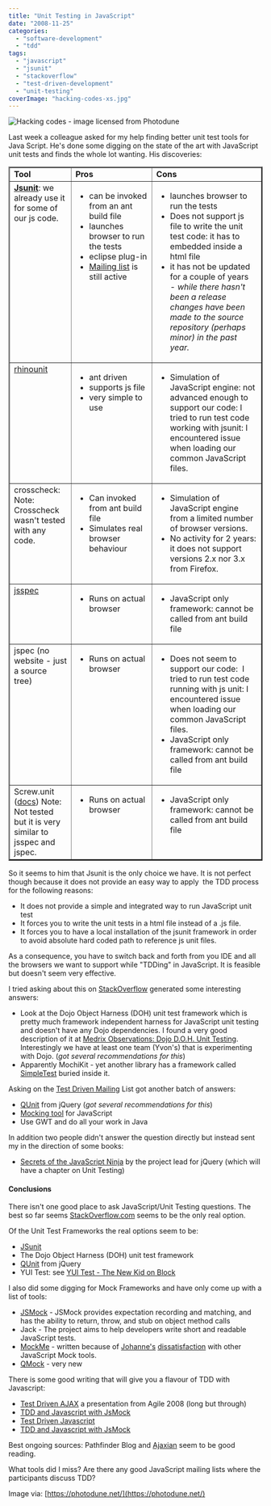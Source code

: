 ```yaml
---
title: "Unit Testing in JavaScript"
date: "2008-11-25"
categories: 
  - "software-development"
  - "tdd"
tags: 
  - "javascript"
  - "jsunit"
  - "stackoverflow"
  - "test-driven-development"
  - "unit-testing"
coverImage: "hacking-codes-xs.jpg"
---
```


![Hacking codes - image licensed from Photodune](src/content/blog/unit-testing-in-javascript/images/hacking-codes-xs.jpg)

Last week a colleague asked for my help finding better unit test tools for Java Script. He's done some digging on the state of the art with JavaScript unit tests and finds the whole lot wanting. His discoveries:

<table class="postTable" border="2" width="736" cellspacing="0" cellpadding="2"><tbody><tr><td valign="top" width="133"><strong>Tool</strong></td><td valign="top" width="233"><strong>Pros</strong></td><td valign="top" width="367"><strong>Cons</strong></td></tr><tr><td valign="top" width="133"><strong><a href="https://www.jsunit.net/">Jsunit</a></strong>: we already use it for some of our js code.</td><td valign="top" width="233"><ul><li>can be invoked from an ant build file</li><li>launches browser to run the tests</li><li>eclipse plug-in</li><li><a href="https://tech.groups.yahoo.com/group/jsunit/" target="_blank" rel="noopener noreferrer">Mailing list</a> is still active</li></ul></td><td valign="top" width="367"><ul><li>launches browser to run the tests</li><li>Does not support js file to write the unit test code: it has to embedded inside a html file</li><li>it has not be updated for a couple of years<em>&nbsp; - while there hasn't been a release changes have been made to the source repository (perhaps minor) in the past year.</em></li></ul></td></tr><tr><td valign="top" width="133"><a href="https://code.google.com/p/rhinounit/">rhinounit</a></td><td valign="top" width="233"><ul><li>ant driven</li><li>supports js file</li><li>very simple to use</li></ul></td><td valign="top" width="367"><ul><li>Simulation of JavaScript engine: not advanced enough to support our code: I tried to run test code working with jsunit: I encountered issue when loading our common JavaScript files.</li></ul></td></tr><tr><td valign="top" width="134">crosscheck: Note: Crosscheck wasn't tested with any code.</td><td valign="top" width="233"><ul><li>Can invoked from ant build file</li><li>Simulates real browser behaviour</li></ul></td><td valign="top" width="367"><ul><li>Simulation of JavaScript engine from a limited number of browser versions.</li><li>No activity for 2 years: it does not support versions 2.x nor 3.x from Firefox.</li></ul></td></tr><tr><td valign="top" width="134"><a href="https://code.google.com/p/jsspec/">jsspec</a></td><td valign="top" width="233"><ul><li>Runs on actual browser</li></ul></td><td valign="top" width="367"><ul><li>JavaScript only framework: cannot be called from ant build file</li></ul></td></tr><tr><td valign="top" width="134">jspec (no website - just a source tree)</td><td valign="top" width="233"><ul><li>Runs on actual browser</li></ul></td><td valign="top" width="367"><ul><li>Does not seem to support our code:&nbsp; I tried to run test code running with js unit: I encountered issue when loading our common JavaScript files.</li><li>JavaScript only framework: cannot be called from ant build file</li></ul></td></tr><tr><td valign="top" width="134">Screw.unit (<a href="https://github.com/nkallen/screw-unit/tree/master">docs</a>) Note: Not tested but it is very similar to jsspec and jspec.</td><td valign="top" width="233"><ul><li>Runs on actual browser</li></ul></td><td valign="top" width="367"><ul><li>JavaScript only framework: cannot be called from ant build file</li></ul></td></tr></tbody></table>

So it seems to him that Jsunit is the only choice we have. It is not perfect though because it does not provide an easy way to apply  the TDD process for the following reasons:

- It does not provide a simple and integrated way to run JavaScript unit test
- It forces you to write the unit tests in a html file instead of a .js file.
- It forces you to have a local installation of the jsunit framework in order to avoid absolute hard coded path to reference js unit files.

As a consequence, you have to switch back and forth from you IDE and all the browsers we want to support while "TDDing" in JavaScript. It is feasible but doesn't seem very effective.

I tried asking about this on [StackOverflow](https://stackoverflow.com/questions/300855/javascript-unit-test-tools-for-tdd) generated some interesting answers:

- Look at the Dojo Object Harness (DOH) unit test framework which is pretty much framework independent harness for JavaScript unit testing and doesn't have any Dojo dependencies. I found a very good description of it at [Medrix Observations: Dojo D.O.H. Unit Testing](https://blog.medryx.org/2008/06/08/dojo-doh-unit-testing/). Interestingly we have at least one team (Yvon's) that is experimenting with Dojo. (_got several recommendations for this_)
- Apparently MochiKit - yet another library has a framework called [SimpleTest](https://medium.com/leos-tech-blog/interesting-open-source-surprises-87fe2ed81ec0) buried inside it.

Asking on the [Test Driven Mailing](https://tech.groups.yahoo.com/group/testdrivendevelopment) List got another batch of answers:

- [QUnit](https://qunitjs.com) from jQuery (_got several recommendations for this_)
- [Mocking tool](https://jsmock.sourceforge.net/) for JavaScript
- Use GWT and do all your work in Java

In addition two people didn't answer the question directly but instead sent my in the direction of some books:

- [Secrets of the JavaScript Ninja](https://www.manning.com/books/secrets-of-the-javascript-ninja) by the project lead for jQuery (which will have a chapter on Unit Testing)

#### Conclusions

There isn't one good place to ask JavaScript/Unit Testing questions. The best so far seems [StackOverflow.com](https://stackoverflow.com/questions/tagged/javascript) seems to be the only real option.

Of the Unit Test Frameworks the real options seem to be:

- [JSunit](https://www.jsunit.net/)
- The Dojo Object Harness (DOH) unit test framework
- [QUnit](https://qunitjs.com) from jQuery
- YUI Test: see [YUI Test - The New Kid on Block](https://sites.google.com/site/tedhusted/posts/yui-test---the-new-kid-on-block)

I also did some digging for Mock Frameworks and have only come up with a list of tools:

- [JSMock](https://jsmock.sourceforge.net/) - JSMock provides expectation recording and matching, and has the ability to return, throw, and stub on object method calls
- Jack - The project aims to help developers write short and readable JavaScript tests.
- [MockMe](https://johanneslink.net/projects/mockme.html) - written because of [Johanne's](https://blog.johanneslink.net/2008/08/08/ajax-travelogue-part-6-mocking-in-javascript/) [dissatisfaction](https://blog.johanneslink.net/2008/08/09/ajax-travelogue-part-7-mockme/) with other JavaScript Mock tools.
- [QMock](https://code.google.com/p/qmock/) - very new

There is some good writing that will give you a flavour of TDD with Javascript:

- [Test Driven AJAX](https://www.slideshare.net/jlink/agile08-test-driven-ajax) a presentation from Agile 2008 (long but through)
- [TDD and Javascript with JsMock](https://www.pathf.com/blogs/2006/11/tdd_and_javascr/)
- [Test Driven Javascript](https://www.testdrivenjavascript.com/Practice/5.aspx)
- [TDD and Javascript with JsMock](https://www.techtarget.com/searchsoftwarequality/definition/mock-object)

Best ongoing sources: Pathfinder Blog and [Ajaxian](https://ajaxian.com/by/topic/testing) seem to be good reading.

What tools did I miss? Are there any good JavaScript mailing lists where the participants discuss TDD?

Image via: [https://photodune.net/](https://photodune.net/)
